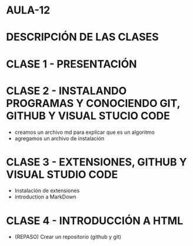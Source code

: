 # AULA-12
# DESCRIPCIÓN DE LAS CLASES

# CLASE 1 - PRESENTACIÓN

# CLASE 2 - INSTALANDO PROGRAMAS Y CONOCIENDO GIT, GITHUB Y VISUAL STUCIO CODE
- creamos un archivo md para explicar que es un algoritmo
-  agregamos un archivo de instalación

# CLASE 3 - EXTENSIONES, GITHUB Y VISUAL STUDIO CODE
- Instalación de extensiones
- introduction a MarkDown

# CLASE 4 - INTRODUCCIÓN A HTML
- (REPASO) Crear un repositorio (github y git)